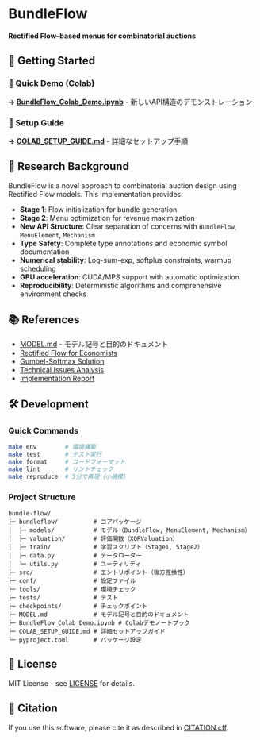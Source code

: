# BundleFlow

**Rectified Flow–based menus for combinatorial auctions**

## 🚀 Getting Started

### 🎯 Quick Demo (Colab)
**→ [BundleFlow_Colab_Demo.ipynb](BundleFlow_Colab_Demo.ipynb)** - 新しいAPI構造のデモンストレーション

### 📖 Setup Guide
**→ [COLAB_SETUP_GUIDE.md](COLAB_SETUP_GUIDE.md)** - 詳細なセットアップ手順

## 📖 Research Background

BundleFlow is a novel approach to combinatorial auction design using Rectified Flow models. This implementation provides:

- **Stage 1**: Flow initialization for bundle generation
- **Stage 2**: Menu optimization for revenue maximization
- **New API Structure**: Clear separation of concerns with `BundleFlow`, `MenuElement`, `Mechanism`
- **Type Safety**: Complete type annotations and economic symbol documentation
- **Numerical stability**: Log-sum-exp, softplus constraints, warmup scheduling
- **GPU acceleration**: CUDA/MPS support with automatic optimization
- **Reproducibility**: Deterministic algorithms and comprehensive environment checks

## 📚 References

- [MODEL.md](MODEL.md) - モデル記号と目的のドキュメント
- [Rectified Flow for Economists](RECTIFIED_FLOW_FOR_ECONOMISTS.md)
- [Gumbel-Softmax Solution](GUMBEL_SOFTMAX_SOLUTION.md)
- [Technical Issues Analysis](TECHNICAL_ISSUES_ANALYSIS.md)
- [Implementation Report](IMPLEMENTATION_REPORT.md)

## 🛠️ Development

### Quick Commands

```bash
make env        # 環境構築
make test       # テスト実行
make format     # コードフォーマット
make lint       # リントチェック
make reproduce  # 5分で再現（小規模）
```

### Project Structure

```
bundle-flow/
├─ bundleflow/          # コアパッケージ
│  ├─ models/           # モデル（BundleFlow, MenuElement, Mechanism）
│  ├─ valuation/        # 評価関数（XORValuation）
│  ├─ train/            # 学習スクリプト（Stage1, Stage2）
│  ├─ data.py           # データローダー
│  └─ utils.py          # ユーティリティ
├─ src/                 # エントリポイント（後方互換性）
├─ conf/                # 設定ファイル
├─ tools/               # 環境チェック
├─ tests/               # テスト
├─ checkpoints/         # チェックポイント
├─ MODEL.md             # モデル記号と目的のドキュメント
├─ BundleFlow_Colab_Demo.ipynb # Colabデモノートブック
├─ COLAB_SETUP_GUIDE.md # 詳細セットアップガイド
└─ pyproject.toml       # パッケージ設定
```

## 📄 License

MIT License - see [LICENSE](LICENSE) for details.

## 📝 Citation

If you use this software, please cite it as described in [CITATION.cff](CITATION.cff).